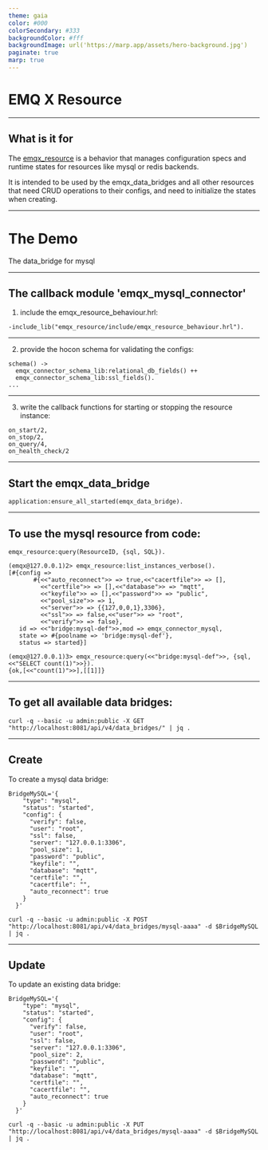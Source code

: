 ```yaml
---
theme: gaia
color: #000
colorSecondary: #333
backgroundColor: #fff
backgroundImage: url('https://marp.app/assets/hero-background.jpg')
paginate: true
marp: true
---
```


<!-- _class: lead -->

# EMQ X Resource

---

## What is it for

The [emqx_resource](https://github.com/emqx/emqx/tree/master/apps/emqx_resource) is a behavior that manages configuration specs and runtime states for resources like mysql or redis backends.

It is intended to be used by the emqx_data_bridges and all other resources that need CRUD operations to their configs, and need to initialize the states when creating.

---

<!-- _class: lead -->

# The Demo

The data_bridge for mysql

---
## The callback module 'emqx_mysql_connector'

1. include the emqx_resource_behaviour.hrl:
```
-include_lib("emqx_resource/include/emqx_resource_behaviour.hrl").
```
---
2. provide the hocon schema for validating the configs:
```
schema() ->
  emqx_connector_schema_lib:relational_db_fields() ++
  emqx_connector_schema_lib:ssl_fields().
...
```

---
3. write the callback functions for starting or stopping the resource instance:

```
on_start/2,
on_stop/2,
on_query/4,
on_health_check/2

```
---
## Start the emqx_data_bridge

```
application:ensure_all_started(emqx_data_bridge).
```

---

## To use the mysql resource from code:

```
emqx_resource:query(ResourceID, {sql, SQL}).
```

```
(emqx@127.0.0.1)2> emqx_resource:list_instances_verbose().
[#{config =>
       #{<<"auto_reconnect">> => true,<<"cacertfile">> => [],
         <<"certfile">> => [],<<"database">> => "mqtt",
         <<"keyfile">> => [],<<"password">> => "public",
         <<"pool_size">> => 1,
         <<"server">> => {{127,0,0,1},3306},
         <<"ssl">> => false,<<"user">> => "root",
         <<"verify">> => false},
   id => <<"bridge:mysql-def">>,mod => emqx_connector_mysql,
   state => #{poolname => 'bridge:mysql-def'},
   status => started}]

(emqx@127.0.0.1)3> emqx_resource:query(<<"bridge:mysql-def">>, {sql, <<"SELECT count(1)">>}).
{ok,[<<"count(1)">>],[[1]]}
```

---

## To get all available data bridges:

```
curl -q --basic -u admin:public -X GET "http://localhost:8081/api/v4/data_bridges/" | jq .
```

---

## Create

To create a mysql data bridge:

```
BridgeMySQL='{
    "type": "mysql",
    "status": "started",
    "config": {
      "verify": false,
      "user": "root",
      "ssl": false,
      "server": "127.0.0.1:3306",
      "pool_size": 1,
      "password": "public",
      "keyfile": "",
      "database": "mqtt",
      "certfile": "",
      "cacertfile": "",
      "auto_reconnect": true
    }
  }'

curl -q --basic -u admin:public -X POST "http://localhost:8081/api/v4/data_bridges/mysql-aaaa" -d $BridgeMySQL | jq .
```

---

## Update

To update an existing data bridge:

```
BridgeMySQL='{
    "type": "mysql",
    "status": "started",
    "config": {
      "verify": false,
      "user": "root",
      "ssl": false,
      "server": "127.0.0.1:3306",
      "pool_size": 2,
      "password": "public",
      "keyfile": "",
      "database": "mqtt",
      "certfile": "",
      "cacertfile": "",
      "auto_reconnect": true
    }
  }'

curl -q --basic -u admin:public -X PUT "http://localhost:8081/api/v4/data_bridges/mysql-aaaa" -d $BridgeMySQL | jq .
```
